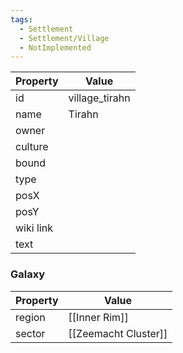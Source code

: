 ```yaml
---
tags:
  - Settlement
  - Settlement/Village
  - NotImplemented
---
```


| Property  | Value          |
| --------- | -------------- |
| id        | village_tirahn |
| name      | Tirahn         |
| owner     |                |
| culture   |                |
| bound     |                |
| type      |                |
| posX      |                |
| posY      |                |
| wiki link |                |
| text      |                |

### Galaxy
| Property | Value                |
| -------- | -------------------- |
| region   | [[Inner Rim]]        |
| sector   | [[Zeemacht Cluster]] |
